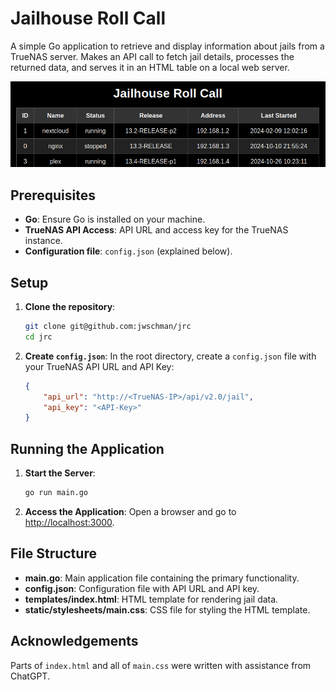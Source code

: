 
# Jailhouse Roll Call

A simple Go application to retrieve and display information about jails from a TrueNAS server.  Makes an API call to fetch jail details, processes the returned data, and serves it in an HTML table on a local web server.

![Screenshot of Jailhouse Roll Call](images/jrc_screenshot.png)

## Prerequisites

- **Go**: Ensure Go is installed on your machine.
- **TrueNAS API Access**: API URL and access key for the TrueNAS instance.
- **Configuration file**: `config.json` (explained below).

## Setup

1. **Clone the repository**:

   ```bash
   git clone git@github.com:jwschman/jrc
   cd jrc
   ```

2. **Create `config.json`**: In the root directory, create a `config.json` file with your TrueNAS API URL and API Key:

   ```json
   {
       "api_url": "http://<TrueNAS-IP>/api/v2.0/jail",
       "api_key": "<API-Key>"
   }
   ```

## Running the Application

1. **Start the Server**:

   ```bash
   go run main.go
   ```

2. **Access the Application**: Open a browser and go to [http://localhost:3000](http://localhost:3000).

## File Structure

- **main.go**: Main application file containing the primary functionality.
- **config.json**: Configuration file with API URL and API key.
- **templates/index.html**: HTML template for rendering jail data.
- **static/stylesheets/main.css**: CSS file for styling the HTML template.

## Acknowledgements

Parts of `index.html` and all of `main.css` were written with assistance from ChatGPT.
